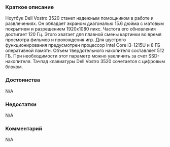 ### **Краткое описание**
Ноутбук Dell Vostro 3520 станет надежным помощником в работе и развлечениях. Он обладает экраном диагональю 15.6 дюйма с матовым покрытием и разрешением 1920x1080 пикс. Частота его обновления достигает 120 Гц. Этого хватает для плавной смены картинки во время просмотра фильмов и прохождения игр. Для шустрого функционирования предусмотрен процессор Intel Core i3-1215U и 8 ГБ оперативной памяти. Объем твердотельного накопителя составляет 512 ГБ. При необходимости этот параметр можно увеличить за счет SSD-накопителя. Тачпад клавиатуры Dell Vostro 3520 сочетается с цифровым блоком.

### **Достоинства**
N/A

### **Недостатки**
N/A

### **Комментарий**
N/A
